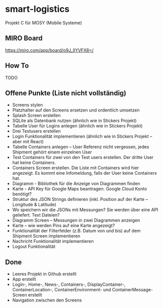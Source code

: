 # smart-logistics
Projekt C für MOSY (Mobile Systeme)

## MIRO Board

https://miro.com/app/board/o9J_lIYVFX8=/

## How To

TODO

## Offene Punkte (Liste nicht vollständig)

-	Screens stylen
-   Platzhalter auf den Screens ersetzen und ordentlich umsetzen
-   Splash Screen erstellen
-	SQLite als Datenbank nutzen (ähnlich wie in Stickers Projekt)
-	Tabelle User für Logins anlegen (ähnlich wie in Stickers Projekt)
-	Drei Testusers erstellen
-	Login Funktionalität implementieren (ähnlich wie in Stickers Projekt – aber mit React)
-	Tabelle Containers anlegen – User Referenz nicht vergessen, jedes Shipment gehört einem einzelnen User
-	Test Containers für zwei von den Test users erstellen. Der dritte User hat keine Containers.
-	Containers Screen erstellen.  Die Liste mit Containers wird hier angezeigt. Es kommt eine Infomeldung, falls der User keine Containers hat.
-	Diagramm - Bibliothek für die Anzeige von Diagrammen finden
-	Karte - API Key für Google Maps beantragen. Google Cloud Konto benötigt?
-	Struktur des JSON Strings definieren (inkl. Position auf der Karte – Longitude & Latitude)
-	Wo speichern wir die JSONs mit Messungen? Sie werden über eine API geliefert. Text Dateien?
-	Diagramm Screen – Messungen in zwei Diagrammen anzeigen
-	Karte – wie werden Pins auf eine Karte angezeigt?
-	Funktionalität der Filterfelder (z.B. Datum von und bis) auf dem Shipment Screen implementieren
-	Nachricht Funktionalität implementieren
-	Logout Funktionalität

## Done
-	Leeres Projekt in Github erstellt
-   App erstellt
-   Login-, Home-, News-, Containers-, DisplayContainer-, ContainerLocation-, ContainerEnvironment- und ContainerMessage-Screen erstellt
-   Navigation zwischen den Screens
